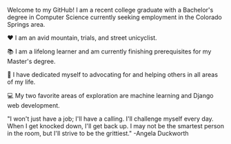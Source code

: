 Welcome to my GitHub! I am a recent college graduate with a Bachelor's degree in Computer Science currently seeking employment in the Colorado Springs area.








❤️ I am an avid mountain, trials, and street unicyclist. 

📚 I am a lifelong learner and am currently finishing prerequisites for my Master's degree.

🤝 I have dedicated myself to advocating for and helping others in all areas of my life. 

💻 My two favorite areas of exploration are machine learning and Django web development.








"I won't just have a job; I'll have a calling. I'll challenge myself every day. When I get knocked down, I'll get back up. I may not be the smartest person in the room, but I'll strive to be the grittiest." -Angela Duckworth
